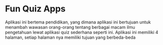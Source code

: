 # Fun Quiz Apps

Aplikasi ini bertema pendidikan, yang dimana aplikasi ini bertujuan untuk menambah wawasan orang-orang tentang berbagai macam ilmu pengetahuan lewat aplikasi quiz sederhana seperti ini.
Aplikasi ini memiliki 4 halaman, setiap halaman nya memiliki tujuan yang berbeda-beda
